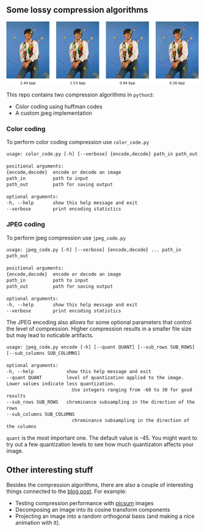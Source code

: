 ## Some lossy compression algorithms

![s](preview.png)


This repo contains two compression algorithms in ```python3```:
- Color coding using huffman codes
- A custom jpeg implementation


### Color coding
To perform color coding compression use ```color_code.py```


    usage: color_code.py [-h] [--verbose] {encode,decode} path_in path_out

    positional arguments:
    {encode,decode}  encode or decode an image
    path_in          path to input
    path_out         path for saving output

    optional arguments:
    -h, --help       show this help message and exit
    --verbose        print encoding statistics

### JPEG coding
To perform jpeg compression use ```jpeg_code.py```

    usage: jpeg_code.py [-h] [--verbose] {encode,decode} ... path_in path_out

    positional arguments:
    {encode,decode}  encode or decode an image
    path_in          path to input
    path_out         path for saving output

    optional arguments:
    -h, --help       show this help message and exit
    --verbose        print encoding statistics

The JPEG encoding also allows for some optional parameters that control the level of compression.  Higher compression results in a smaller file size but may lead to noticable artifacts.

    usage: jpeg_code.py encode [-h] [--quant QUANT] [--sub_rows SUB_ROWS] [--sub_columns SUB_COLUMNS]

    optional arguments:
    -h, --help            show this help message and exit
    --quant QUANT         level of quantization applied to the image. Lower values indicate less quantization.
                            Use integers ranging from -60 to 30 for good results
    --sub_rows SUB_ROWS   chrominance subsampling in the direction of the rows
    --sub_columns SUB_COLUMNS
                            chrominance subsampling in the direction of the columns

```quant``` is the most important one. The default value is -45. You might want to try out a few quantization levels to see how much quantizaton affects your image.

## Other interesting stuff
Besides the compression algorithms, there are also a couple of interesting things connected to the [blog post](https://mgp123.github.io/2021/12/20/lossy-compression/). For example:

- Testing compression performance with [picsum](https://picsum.photos/) images
- Decomposing an image into its cosine transform components 
- Projecting an image into a random orthogonal basis (and making a nice animation with it).

